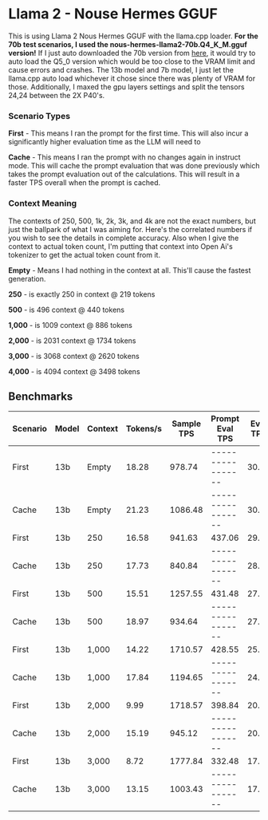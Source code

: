# Llama 2 - Nouse Hermes GGUF
This is using Llama 2 Nous Hermes GGUF with the llama.cpp loader. **For the 70b test scenarios, I used the nous-hermes-llama2-70b.Q4_K_M.gguf version!** If I just auto downloaded the 70b version from [here](https://huggingface.co/TheBloke/Nous-Hermes-Llama2-70B-GGUF), it would try to auto load the Q5_0 version which would be too close to the VRAM limit and cause errors and crashes. The 13b model and 7b model, I just let the llama.cpp auto load whichever it chose since there was plenty of VRAM for those. Additionally, I maxed the gpu layers settings and split the tensors 24,24 between the 2X P40's.

### Scenario Types
**First** - This means I ran the prompt for the first time. This will also incur a significantly higher evaluation time as the LLM will need to 

**Cache** - This means I ran the prompt with no changes again in instruct mode. This will cache the prompt evaluation that was done previously which takes the prompt evaluation out of the calculations. This will result in a faster TPS overall when the prompt is cached.

### Context Meaning
The contexts of 250, 500, 1k, 2k, 3k, and 4k are not the exact numbers, but just the ballpark of what I was aiming for. Here's the correlated numbers if you wish to see the details in complete accuracy. Also when I give the context to actual token count, I'm putting that context into Open Ai's tokenizer to get the actual token count from it.

**Empty** - Means I had nothing in the context at all. This'll cause the fastest generation.

**250** - is exactly 250 in context @ 219 tokens

**500** - is 496 context @ 440 tokens

**1,000** - is 1009 context @ 886 tokens

**2,000** - is 2031 context @ 1734 tokens

**3,000** - is 3068 context @ 2620 tokens

**4,000** - is 4094 context @ 3498 tokens

## Benchmarks

| Scenario | Model | Context | Tokens/s | Sample TPS | Prompt Eval TPS | Eval TPS |
|----------|-------|---------|----------|------------|-----------------|----------|
| First    | 13b   | Empty   | 18.28    | 978.74     |-----------------| 30.67 |
| Cache    | 13b   | Empty   | 21.23    | 1086.48    |-----------------| 30.57 |
| First    | 13b   | 250     | 16.58    | 941.63     | 437.06          | 29.17 |
| Cache    | 13b   | 250     | 17.73    | 840.84     |-----------------| 28.47 |
| First    | 13b   | 500     | 15.51    | 1257.55    | 431.48          | 27.53 |
| Cache    | 13b   | 500     | 18.97    | 934.64     |-----------------| 27.04 |
| First    | 13b   | 1,000   | 14.22    | 1710.57    | 428.55          | 25.07 |
| Cache    | 13b   | 1,000   | 17.84    | 1194.65    |-----------------| 24.37 |
| First    | 13b   | 2,000   | 9.99     | 1718.57    | 398.84          | 20.65 |
| Cache    | 13b   | 2,000   | 15.19    | 945.12     |-----------------| 20.38 |
| First    | 13b   | 3,000   | 8.72     | 1777.84    | 332.48          | 17.94 |
| Cache    | 13b   | 3,000   | 13.15    | 1003.43     |-----------------| 17.4 |
